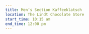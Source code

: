 ```yaml
---
title: Men’s Section Kaffeeklatsch
location: The Lindt Chocolate Store
start_time: 10:15 am
end_time: 12:00 pm
---
```

